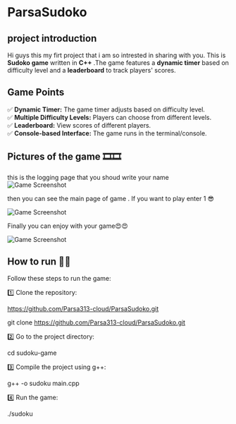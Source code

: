 # ParsaSudoko
## project introduction
Hi guys this my firt project that i am so intrested in sharing with you.
This is **Sudoko game** written in **C++** .The game features a **dynamic timer** based on difficulty level and a **leaderboard** to track players' scores.
## Game Points
✅ **Dynamic Timer:** The game timer adjusts based on difficulty level.  
✅ **Multiple Difficulty Levels:** Players can choose from different levels.  
✅ **Leaderboard:** View scores of different players.  
✅ **Console-based Interface:** The game runs in the terminal/console.

## Pictures of the game 🎞️🎞️
this is the logging page that you shoud write your name 
![Game Screenshot](C:\Users\Padidar\ParsaSudoko\Images/logging_page.png)

then you can see the main page of game . If you want to play enter 1 😎

![Game Screenshot](C:\Users\Padidar\ParsaSudoko\Images/Menu_page.png)

Finally you can enjoy with your game😍😍

![Game Screenshot](C:\Users\Padidar\ParsaSudoko\Images/Main_page.png)




## How to run 🎊🎊
Follow these steps to run the game:  

1️⃣ Clone the repository:  

https://github.com/Parsa313-cloud/ParsaSudoko.git

git clone https://github.com/Parsa313-cloud/ParsaSudoko.git

2️⃣ Go to the project directory:

cd sudoku-game

3️⃣ Compile the project using g++:

g++ -o sudoku main.cpp

4️⃣ Run the game:

./sudoku
